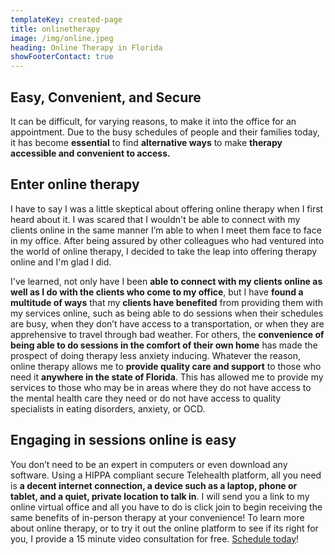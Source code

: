 ```yaml
---
templateKey: created-page
title: onlinetherapy
image: /img/online.jpeg
heading: Online Therapy in Florida
showFooterContact: true
---
```

## Easy, Convenient, and Secure

It can be difficult, for varying reasons, to make it into the office for an appointment. Due to the busy schedules of people and their families today, it has become **essential** to find **alternative ways** to make **therapy accessible and convenient to access.** 

## Enter online therapy

I have to say I was a little skeptical about offering online therapy when I first heard about it. I was scared that I wouldn't be able to connect with my clients online in the same manner I’m able to when I meet them face to face in my office. After being assured by other colleagues who had ventured into the world of online therapy, I decided to take the leap into offering therapy online and I'm glad I did.

I've learned, not only have I been **able to connect with my clients online as well as I do with the clients who come to my office**, but I have **found a multitude of ways** that my **clients have benefited** from providing them with my services online, such as being able to do sessions when their schedules are busy, when they don’t have access to a transportation, or when they are apprehensive to travel through bad weather. For others, the **convenience of being able to do sessions in the comfort of their own home** has made the prospect of doing therapy less anxiety inducing. Whatever the reason, online therapy allows me to **provide quality care and support** to those who need it **anywhere in the state of Florida**. This has allowed me to provide my services to those who may be in areas where they do not have access to the mental health care they need or do not have access to quality specialists in eating disorders, anxiety, or OCD. 

## Engaging in sessions online is easy

You don’t need to be an expert in computers or even download any software. Using a HIPPA compliant secure Telehealth platform, all you need is **a decent internet connection, a device such as a laptop, phone or tablet, and a quiet, private location to talk in**. I will send you a link to my online virtual office and all you have to do is click join to begin receiving the same benefits of in-person therapy at your convenience! To learn more about online therapy, or to try it out the online platform to see if its right for you, I provide a 15 minute video consultation for free. [Schedule today](https://square.site/book/HB6MXAKR6P7Q0/mallorie-potaznick-lmhc-coral-springs-fl)!
